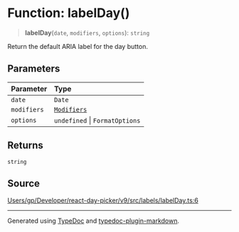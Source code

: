 # Function: labelDay()

> **labelDay**(`date`, `modifiers`, `options`): `string`

Return the default ARIA label for the day button.

## Parameters

| Parameter | Type |
| :------ | :------ |
| `date` | `Date` |
| `modifiers` | [`Modifiers`](/api/type-aliases/Modifiers.md) |
| `options` | `undefined` \| `FormatOptions` |

## Returns

`string`

## Source

[Users/gp/Developer/react-day-picker/v9/src/labels/labelDay.ts:6](https://github.com/gpbl/react-day-picker/blob/005599683/src/labels/labelDay.ts#L6)

***

Generated using [TypeDoc](https://typedoc.org) and [typedoc-plugin-markdown](https://typedoc-plugin-markdown.org).
